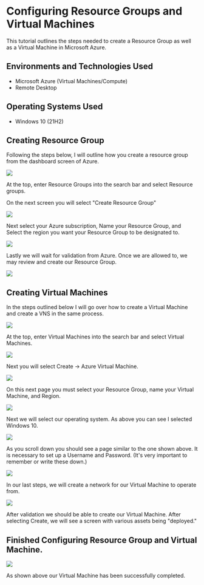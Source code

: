 <h1>Configuring Resource Groups and Virtual Machines</h1>
This tutorial outlines the steps needed to create a Resource Group as well as a Virtual Machine in Microsoft Azure.<br />

<h2>Environments and Technologies Used</h2>

- Microsoft Azure (Virtual Machines/Compute)
- Remote Desktop

<h2>Operating Systems Used </h2>

- Windows 10</b> (21H2)

<h2>Creating Resource Group</h2>
Following the steps below, I will outline how you create a resource group from the dashboard screen of Azure.
<p>
<p>
<img src="https://github.com/ashtvanf/Configuring-Resource-Groups-and-VMs/assets/138221709/ec6b48b0-26d4-46ec-93cd-939c746ba0c8"/>
</p>
<p>
At the top, enter Resource Groups into the search bar and select Resource groups.
</p>
<p>
On the next screen you will select "Create Resource Group"
</p>
<p>
<img src="https://github.com/ashtvanf/Configuring-Resource-Groups-and-VMs/assets/138221709/4954cb90-242a-4461-a2a4-9bed59b18dcf"/>
</p>
<p>
Next select your Azure subscription, Name your Resource Group, and Select the region you want your Resource Group to be designated to.
</p>
<p>
<img src="https://github.com/ashtvanf/Configuring-Resource-Groups-and-VMs/assets/138221709/9e5274aa-d9f2-4d85-879c-11ef006d9863"/>
</p>
<p>
Lastly we will wait for validation from Azure. Once we are allowed to, we may review and create our Resource Group.
</p>
<p>
<img src="https://github.com/ashtvanf/Configuring-Resource-Groups-and-VMs/assets/138221709/73b21371-99ad-447c-90b5-f54ffc86481a"/>
</p>
<p>
<h2>Creating Virtual Machines</h2>
In the steps outlined below I will go over how to create a Virtual Machine and create a VNS in the same process.
</p>
<p>
<img src="https://github.com/ashtvanf/Configuring-Resource-Groups-and-VMs/assets/138221709/1d850ae2-b279-4805-a2ea-505c7586494c"/>
</p>
<p>
At the top, enter Virtual Machines into the search bar and select Virtual Machines.
</p>
<p>
<img src="https://github.com/ashtvanf/Configuring-Resource-Groups-and-VMs/assets/138221709/3f83db64-4ce0-44e7-afe8-32cd10854ba2"/>
</p>
<p>
Next you will select Create -> Azure Virtual Machine.
</p>
<p>
<img src="https://github.com/ashtvanf/Configuring-Resource-Groups-and-VMs/assets/138221709/10d76b38-3764-4120-be94-9143a165c088"/>
</p>
<p>
On this next page you must select your Resource Group, name your Virtual Machine, and Region.
</p>
<p>
<img src="https://github.com/ashtvanf/Configuring-Resource-Groups-and-VMs/assets/138221709/27639702-20b1-44c6-9169-bdf02a331426"/>
</p>
<p>
Next we will select our operating system. As above you can see I selected Windows 10.
</p>
<p>
<img src="https://github.com/ashtvanf/Configuring-Resource-Groups-and-VMs/assets/138221709/1ca985b1-eb7d-4cdd-897d-5ed668729618"/>
</p>
<p>
As you scroll down you should see a page similar to the one shown above. It is necessary to set up a Username and Password. (It's very important to remember or write these down.)
</p>
<p>
<img src="https://github.com/ashtvanf/Configuring-Resource-Groups-and-VMs/assets/138221709/32b345b3-eb70-4b9e-8dcd-12b238b665da"/>
</p>
<p>
In our last steps, we will create a network for our Virtual Machine to operate from.
</p>
<p>
<img src="https://github.com/ashtvanf/Configuring-Resource-Groups-and-VMs/assets/138221709/5cb32862-e057-4a41-a65f-7a4fff0aee33"/>
</p>
<p>
After validation we should be able to create our Virtual Machine. After selecting Create, we will see a screen with various assets being "deployed."
</p>
<p>
<h2>Finished Configuring Resource Group and Virtual Machine.</h2>
</p>
<p>
<img src="https://github.com/ashtvanf/Configuring-Resource-Groups-and-VMs/assets/138221709/bf88ce6e-7147-4dd4-9122-e500c73dd03a"/>
</p>
<p>
As shown above our Virtual Machine has been successfully completed.
